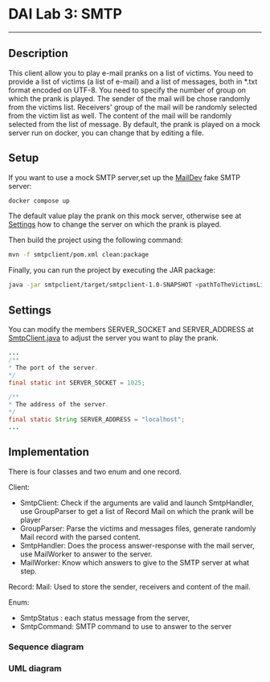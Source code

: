 # DAI Lab 3: SMTP

---

## Description

This client allow you to play e-mail pranks on a list of victims. You need to provide a list of victims (a list of e-mail) and a list of messages, both in *.txt format encoded on UTF-8. You need to specify the number of group on which the prank is played. The sender of the mail will be chose randomly from the victims list. Receivers' group of the mail will be randomly selected from the victim list as well. The content of the mail will be randomly selected from the list of message. By default, the prank is played on a mock server run on docker, you can change that by editing a file.

## Setup

If you want to use a mock SMTP server,set up the [MailDev](https://github.com/maildev/maildev) fake SMTP server:

```bash
docker compose up
```

The default value play the prank on this mock server, otherwise see at [Settings](##Settings) how to change the server on which the prank is played.

Then build the project using the following command:

```bash
mvn -f smtpclient/pom.xml clean:package
```

Finally, you can run the project by executing the JAR package:

```bash
java -jar smtpclient/target/smtpclient-1.0-SNAPSHOT <pathToTheVictimsList> <pathToTheMessageList> <numberOfGroupToPrank>
```

## Settings

You can modify the members SERVER_SOCKET and SERVER_ADDRESS at [SmtpClient.java](smtpclient/src/main/java/ch/heig/dai/lab/smtp/SmtpClient.java ) to adjust the server you want to play the prank.

```java
...
/**
* The port of the server.
*/
final static int SERVER_SOCKET = 1025;

/**
* The address of the server.
*/
final static String SERVER_ADDRESS = "localhost";
...
```

## Implementation

There is four classes and two enum and one record.

Client:

- SmtpClient: Check if the arguments are valid and launch SmtpHandler, use GroupParser to get a list of Record Mail on which the prank will be player
- GroupParser: Parse the victims and messages files, generate randomly Mail record with the parsed content.
- SmtpHandler: Does the process answer-response with the mail server, use MailWorker to answer to the server.
- MailWorker: Know which answers to give to the SMTP server at what step.

Record: Mail: Used to store the sender, receivers and content of the mail.

Enum:

- SmtpStatus : each status message from the server,
- SmtpCommand: SMTP command to use to answer to the server

### Sequence diagram



### UML diagram



